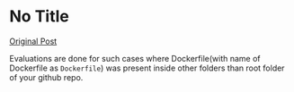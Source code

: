 # No Title

[Original Post](https://discourse.onlinedegree.iitm.ac.in/t/171141/479)

<p>Evaluations are done for such cases where Dockerfile(with name of Dockerfile as <code>Dockerfile</code>) was present inside other folders than root folder of your github repo.</p>